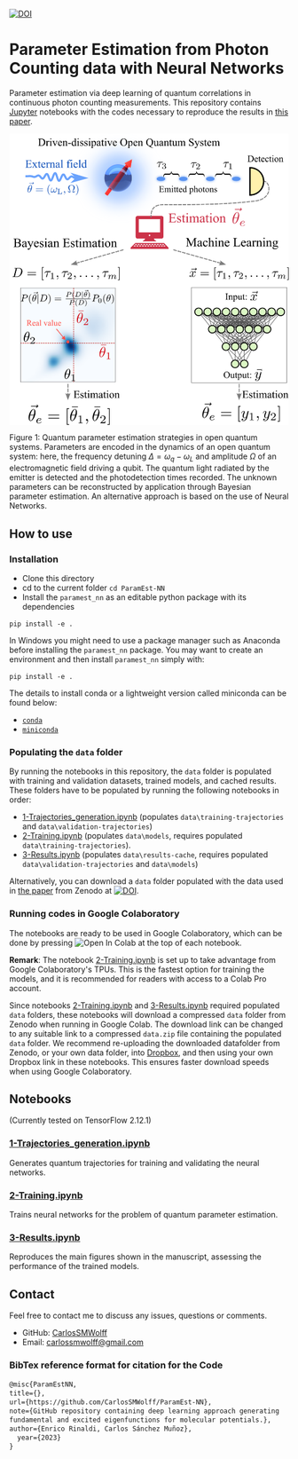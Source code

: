 [![DOI](https://zenodo.org/badge/DOI/10.5281/zenodo.X.svg)](https://www.dropbox.com/scl/fi/mkbs1kvn06mvsd5k5v0z9/data.zip?rlkey=k6otygqljpv9aj3bkjp0pjey3&dl=0)


# Parameter Estimation from Photon Counting data with Neural Networks

Parameter estimation via deep learning of quantum correlations in continuous photon counting measurements.
This repository contains [Jupyter](https://jupyter.org/) notebooks with the codes necessary to reproduce the results in <a href = "https://arxiv.org/abs/" target="_blank"> this paper</a>. 

<p align="center"><img src="notebooks/figures/fig1.png"  align=middle width=600pt />
</p>

Figure 1: Quantum parameter estimation strategies in open quantum systems. Parameters are encoded in the dynamics of an open quantum system: here, the frequency detuning $\Delta = \omega_q-\omega_L$ and amplitude $\Omega$ of an electromagnetic field driving a qubit. The quantum light radiated by the emitter is detected and the photodetection times recorded. The unknown parameters can be reconstructed by application through Bayesian parameter estimation. An alternative approach is based on the use of Neural Networks.


## How to use

### Installation

- Clone this directory
- cd to the current folder `cd ParamEst-NN`
- Install the `paramest_nn` as an editable python package with its dependencies
```
pip install -e .
```

In Windows you might need to use a package manager such as Anaconda before
installing the `paramest_nn` package. You may want to create an environment
and then install `paramest_nn` simply with:

```
pip install -e .
``` 

The details to install conda or a lightweight version called miniconda can be
found below:

- [`conda`](https://docs.conda.io/projects/conda/en/latest/user-guide/getting-started.html)
- [`miniconda`](https://docs.conda.io/en/latest/miniconda.html)


### Populating the ```data``` folder

By running the notebooks in this repository, the ```data``` folder is populated with training and validation datasets, trained models, and cached results.
These folders have to be populated by running the following notebooks in order:
* [1-Trajectories_generation.ipynb](https://github.com/CarlosSMWolff/ParamEst-NN/blob/main/1-Trajectories_generation.ipynb) (populates `data\training-trajectories` and `data\validation-trajectories`)
* [2-Training.ipynb](https://github.com/CarlosSMWolff/ParamEst-NN/blob/main/2-Training.ipynb) (populates `data\models`, requires populated `data\training-trajectories`).
* [3-Results.ipynb](https://github.com/CarlosSMWolff/ParamEst-NN/blob/main/3-Results.ipynb) (populates `data\results-cache`, requires populated `data\validation-trajectories` and 
`data\models`)


Alternatively, you can download a ```data``` folder populated with the data used in <a href = "https://arxiv.org/abs/" target="_blank"> the paper</a>
from Zenodo at [![DOI](https://zenodo.org/badge/DOI/10.5281/zenodo.X.svg)](https://www.dropbox.com/scl/fi/mkbs1kvn06mvsd5k5v0z9/data.zip?rlkey=k6otygqljpv9aj3bkjp0pjey3&dl=0).

### Running codes in Google Colaboratory

The notebooks are ready to be used in Google Colaboratory, which can be done by pressing ![Open In Colab](https://colab.research.google.com/assets/colab-badge.svg) at the top of each notebook.  

**Remark**: The notebook [2-Training.ipynb](https://github.com/CarlosSMWolff/ParamEst-NN/blob/main/2-Training.ipynb) is set up to take advantage from Google Colaboratory's TPUs. This is the fastest option for training the models, and it is recommended for readers with access to a Colab Pro account.

Since notebooks [2-Training.ipynb](https://github.com/CarlosSMWolff/ParamEst-NN/blob/main/2-Training.ipynb) and [3-Results.ipynb](https://github.com/CarlosSMWolff/ParamEst-NN/blob/main/3-Results.ipynb) required populated `data` folders, these notebooks will download a compressed `data` folder from Zenodo when running in Google Colab. The download link can be changed to any suitable link to a compressed `data.zip` file containing the populated `data` folder. We recommend re-uploading the downloaded datafolder from Zenodo, or your own data folder, into [Dropbox](https://www.dropbox.com), and then using your own Dropbox link in these notebooks. This ensures faster download speeds when using Google Colaboratory.


## Notebooks
(Currently tested on TensorFlow 2.12.1)

### [1-Trajectories_generation.ipynb](https://github.com/CarlosSMWolff/ParamEst-NN/blob/main/1-Trajectories_generation.ipynb)
Generates quantum trajectories for training and validating the neural networks.

### [2-Training.ipynb](https://github.com/CarlosSMWolff/ParamEst-NN/blob/main/2-Training.ipynb)
Trains neural networks for the problem of quantum parameter estimation.

### [3-Results.ipynb](https://github.com/CarlosSMWolff/ParamEst-NN/blob/main/3-Results.ipynb)
Reproduces the main figures shown in the manuscript, assessing the performance of the trained models.

## Contact  

Feel free to contact me to discuss any issues, questions or comments.

* GitHub: [CarlosSMWolff](https://github.com/CarlosSMWolff)
* Email: [carlossmwolff@gmail.com](carlossmwolff@gmail.com)

### BibTex reference format for citation for the Code
```
@misc{ParamEstNN,
title={},
url={https://github.com/CarlosSMWolff/ParamEst-NN},
note={GitHub repository containing deep learning approach generating fundamental and excited eigenfunctions for molecular potentials.},
author={Enrico Rinaldi, Carlos Sánchez Muñoz},
  year={2023}
}

